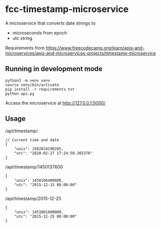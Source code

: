 # fcc-timestamp-microservice

A microservice that converts date strings to 
* microseconds from epoch
* utc string

Requirements from https://www.freecodecamp.org/learn/apis-and-microservices/apis-and-microservices-projects/timestamp-microservice

## Running in development mode
```
python3 -m venv venv
source venv/bin/activate
pip install -r requirements.txt
python api.py
```
Access the microservice at http://127.0.0.1:5000/


## Usage

/api/timestamp/
```
// Current time and date
{
    "unix": 1582824290265,
    "utc": "2020-02-27 17:24:50.265376"
}
```

/api/timestamp/1450137600

```
{
    "unix": 1450166400000,
    "utc": "2015-12-15 08:00:00"
}
```

/api/timestamp/2015-12-25
```
{
    "unix": 1451001600000,
    "utc": "2015-12-25 00:00:00"
}
```
